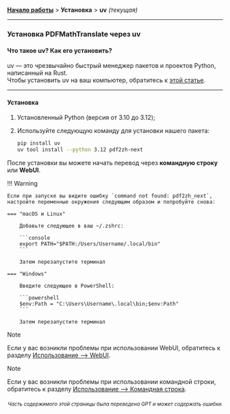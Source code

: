 [**Начало работы**](./начало-работы.md) > **Установка** > **uv** _(текущая)_

---

### Установка PDFMathTranslate через uv

#### Что такое uv? Как его установить?

uv — это чрезвычайно быстрый менеджер пакетов и проектов Python, написанный на Rust.
<br>
Чтобы установить uv на ваш компьютер, обратитесь к [этой статье](https://docs.astral.sh/uv/getting-started/installation/).

---

#### Установка

1. Установленный Python (версия от 3.10 до 3.12);

2. Используйте следующую команду для установки нашего пакета:

    ```bash
    pip install uv
    uv tool install --python 3.12 pdf2zh-next
    ```

После установки вы можете начать перевод через **командную строку** или **WebUI**.

!!! Warning

    Если при запуске вы видите ошибку `command not found: pdf2zh_next`, настройте переменные окружения следующим образом и попробуйте снова:

    === "macOS и Linux"

        Добавьте следующее в ваш ~/.zshrc:

        ```console
        export PATH="$PATH:/Users/Username/.local/bin"
        ```

        Затем перезапустите терминал

    === "Windows"

        Введите следующее в PowerShell:

        ```powershell
        $env:Path = "C:\Users\Username\.local\bin;$env:Path"
        ```

        Затем перезапустите терминал

> [!NOTE]
> Если у вас возникли проблемы при использовании WebUI, обратитесь к разделу [Использование --> WebUI](./USAGE_webui.md).

> [!NOTE]
> Если у вас возникли проблемы при использовании командной строки, обратитесь к разделу [Использование --> Командная строка](./USAGE_commandline.md).

<div align="right"> 
<h6><small>Часть содержимого этой страницы была переведена GPT и может содержать ошибки.</small></h6>